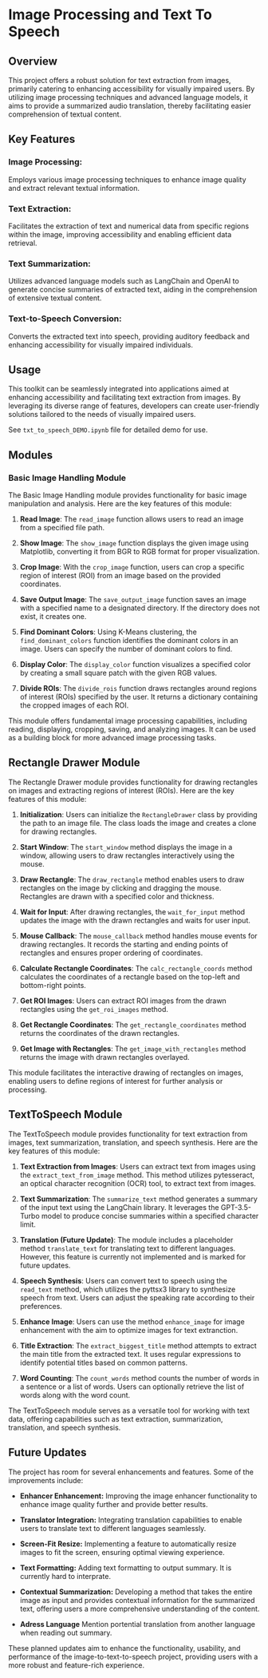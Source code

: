 # Image Processing and Text To Speech

## Overview
This project offers a robust solution for text extraction from images, primarily catering to enhancing accessibility for visually impaired users. By utilizing image processing techniques and advanced language models, it aims to provide a summarized audio translation, thereby facilitating easier comprehension of textual content.

## Key Features

### Image Processing:
Employs various image processing techniques to enhance image quality and extract relevant textual information.

### Text Extraction:
Facilitates the extraction of text and numerical data from specific regions within the image, improving accessibility and enabling efficient data retrieval.

### Text Summarization:
Utilizes advanced language models such as LangChain and OpenAI to generate concise summaries of extracted text, aiding in the comprehension of extensive textual content.

### Text-to-Speech Conversion:
Converts the extracted text into speech, providing auditory feedback and enhancing accessibility for visually impaired individuals.

## Usage

This toolkit can be seamlessly integrated into applications aimed at enhancing accessibility and facilitating text extraction from images. By leveraging its diverse range of features, developers can create user-friendly solutions tailored to the needs of visually impaired users.

See `txt_to_speech_DEMO.ipynb` file for detailed demo for use.

## Modules

### Basic Image Handling Module

The Basic Image Handling module provides functionality for basic image manipulation and analysis. Here are the key features of this module:

1. **Read Image**: The `read_image` function allows users to read an image from a specified file path.

2. **Show Image**: The `show_image` function displays the given image using Matplotlib, converting it from BGR to RGB format for proper visualization.

3. **Crop Image**: With the `crop_image` function, users can crop a specific region of interest (ROI) from an image based on the provided coordinates.

4. **Save Output Image**: The `save_output_image` function saves an image with a specified name to a designated directory. If the directory does not exist, it creates one.

5. **Find Dominant Colors**: Using K-Means clustering, the `find_dominant_colors` function identifies the dominant colors in an image. Users can specify the number of dominant colors to find.

6. **Display Color**: The `display_color` function visualizes a specified color by creating a small square patch with the given RGB values.

7. **Divide ROIs**: The `divide_rois` function draws rectangles around regions of interest (ROIs) specified by the user. It returns a dictionary containing the cropped images of each ROI.

This module offers fundamental image processing capabilities, including reading, displaying, cropping, saving, and analyzing images. It can be used as a building block for more advanced image processing tasks.

## Rectangle Drawer Module

The Rectangle Drawer module provides functionality for drawing rectangles on images and extracting regions of interest (ROIs). Here are the key features of this module:

1. **Initialization**: Users can initialize the `RectangleDrawer` class by providing the path to an image file. The class loads the image and creates a clone for drawing rectangles.

2. **Start Window**: The `start_window` method displays the image in a window, allowing users to draw rectangles interactively using the mouse.

3. **Draw Rectangle**: The `draw_rectangle` method enables users to draw rectangles on the image by clicking and dragging the mouse. Rectangles are drawn with a specified color and thickness.

4. **Wait for Input**: After drawing rectangles, the `wait_for_input` method updates the image with the drawn rectangles and waits for user input.

5. **Mouse Callback**: The `mouse_callback` method handles mouse events for drawing rectangles. It records the starting and ending points of rectangles and ensures proper ordering of coordinates.

6. **Calculate Rectangle Coordinates**: The `calc_rectangle_coords` method calculates the coordinates of a rectangle based on the top-left and bottom-right points.

7. **Get ROI Images**: Users can extract ROI images from the drawn rectangles using the `get_roi_images` method.

8. **Get Rectangle Coordinates**: The `get_rectangle_coordinates` method returns the coordinates of the drawn rectangles.

9. **Get Image with Rectangles**: The `get_image_with_rectangles` method returns the image with drawn rectangles overlayed.

This module facilitates the interactive drawing of rectangles on images, enabling users to define regions of interest for further analysis or processing.

## TextToSpeech Module

The TextToSpeech module provides functionality for text extraction from images, text summarization, translation, and speech synthesis. Here are the key features of this module:

1. **Text Extraction from Images**: Users can extract text from images using the `extract_text_from_image` method. This method utilizes pytesseract, an optical character recognition (OCR) tool, to extract text from images.

2. **Text Summarization**: The `summarize_text` method generates a summary of the input text using the LangChain library. It leverages the GPT-3.5-Turbo model to produce concise summaries within a specified character limit.

3. **Translation (Future Update)**: The module includes a placeholder method `translate_text` for translating text to different languages. However, this feature is currently not implemented and is marked for future updates.

4. **Speech Synthesis**: Users can convert text to speech using the `read_text` method, which utilizes the pyttsx3 library to synthesize speech from text. Users can adjust the speaking rate according to their preferences.

5. **Enhance Image**: Users can use the method `enhance_image` for image enhancement with the aim to optimize images for text extranction.

6. **Title Extraction**: The `extract_biggest_title` method attempts to extract the main title from the extracted text. It uses regular expressions to identify potential titles based on common patterns.

7. **Word Counting**: The `count_words` method counts the number of words in a sentence or a list of words. Users can optionally retrieve the list of words along with the word count.

The TextToSpeech module serves as a versatile tool for working with text data, offering capabilities such as text extraction, summarization, translation, and speech synthesis.

## Future Updates

The project has room for several enhancements and features. Some of the improvements include:

- **Enhancer Enhancement:** Improving the image enhancer functionality to enhance image quality further and provide better results.

- **Translator Integration:** Integrating translation capabilities to enable users to translate text to different languages seamlessly.

- **Screen-Fit Resize:** Implementing a feature to automatically resize images to fit the screen, ensuring optimal viewing experience.

- **Text Formatting:** Adding text formatting to output summary. It is currently hard to interprate.

- **Contextual Summarization:** Developing a method that takes the entire image as input and provides contextual information for the summarized text, offering users a more comprehensive understanding of the content.

- **Adress Language** Mention portential translation from another language when reading out summary.


These planned updates aim to enhance the functionality, usability, and performance of the image-to-text-to-speech project, providing users with a more robust and feature-rich experience.

